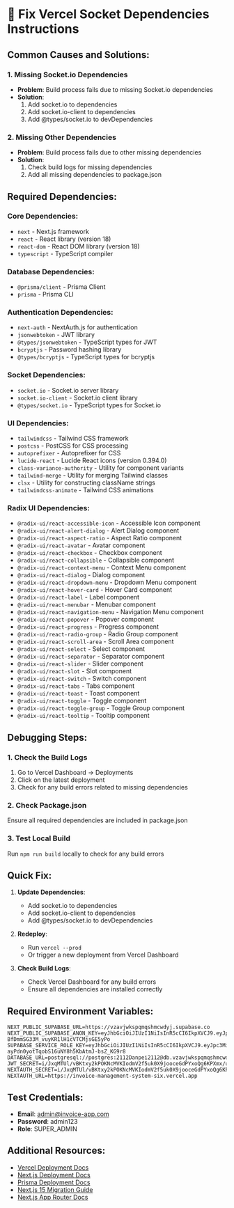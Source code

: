 
# 🔧 Fix Vercel Socket Dependencies Instructions

## Common Causes and Solutions:

### 1. Missing Socket.io Dependencies
- **Problem**: Build process fails due to missing Socket.io dependencies
- **Solution**: 
  1. Add socket.io to dependencies
  2. Add socket.io-client to dependencies
  3. Add @types/socket.io to devDependencies

### 2. Missing Other Dependencies
- **Problem**: Build process fails due to other missing dependencies
- **Solution**: 
  1. Check build logs for missing dependencies
  2. Add all missing dependencies to package.json

## Required Dependencies:

### Core Dependencies:
- `next` - Next.js framework
- `react` - React library (version 18)
- `react-dom` - React DOM library (version 18)
- `typescript` - TypeScript compiler

### Database Dependencies:
- `@prisma/client` - Prisma Client
- `prisma` - Prisma CLI

### Authentication Dependencies:
- `next-auth` - NextAuth.js for authentication
- `jsonwebtoken` - JWT library
- `@types/jsonwebtoken` - TypeScript types for JWT
- `bcryptjs` - Password hashing library
- `@types/bcryptjs` - TypeScript types for bcryptjs

### Socket Dependencies:
- `socket.io` - Socket.io server library
- `socket.io-client` - Socket.io client library
- `@types/socket.io` - TypeScript types for Socket.io

### UI Dependencies:
- `tailwindcss` - Tailwind CSS framework
- `postcss` - PostCSS for CSS processing
- `autoprefixer` - Autoprefixer for CSS
- `lucide-react` - Lucide React icons (version 0.394.0)
- `class-variance-authority` - Utility for component variants
- `tailwind-merge` - Utility for merging Tailwind classes
- `clsx` - Utility for constructing className strings
- `tailwindcss-animate` - Tailwind CSS animations

### Radix UI Dependencies:
- `@radix-ui/react-accessible-icon` - Accessible Icon component
- `@radix-ui/react-alert-dialog` - Alert Dialog component
- `@radix-ui/react-aspect-ratio` - Aspect Ratio component
- `@radix-ui/react-avatar` - Avatar component
- `@radix-ui/react-checkbox` - Checkbox component
- `@radix-ui/react-collapsible` - Collapsible component
- `@radix-ui/react-context-menu` - Context Menu component
- `@radix-ui/react-dialog` - Dialog component
- `@radix-ui/react-dropdown-menu` - Dropdown Menu component
- `@radix-ui/react-hover-card` - Hover Card component
- `@radix-ui/react-label` - Label component
- `@radix-ui/react-menubar` - Menubar component
- `@radix-ui/react-navigation-menu` - Navigation Menu component
- `@radix-ui/react-popover` - Popover component
- `@radix-ui/react-progress` - Progress component
- `@radix-ui/react-radio-group` - Radio Group component
- `@radix-ui/react-scroll-area` - Scroll Area component
- `@radix-ui/react-select` - Select component
- `@radix-ui/react-separator` - Separator component
- `@radix-ui/react-slider` - Slider component
- `@radix-ui/react-slot` - Slot component
- `@radix-ui/react-switch` - Switch component
- `@radix-ui/react-tabs` - Tabs component
- `@radix-ui/react-toast` - Toast component
- `@radix-ui/react-toggle` - Toggle component
- `@radix-ui/react-toggle-group` - Toggle Group component
- `@radix-ui/react-tooltip` - Tooltip component

## Debugging Steps:

### 1. Check the Build Logs
1. Go to Vercel Dashboard → Deployments
2. Click on the latest deployment
3. Check for any build errors related to missing dependencies

### 2. Check Package.json
Ensure all required dependencies are included in package.json

### 3. Test Local Build
Run `npm run build` locally to check for any build errors

## Quick Fix:

1. **Update Dependencies**:
   - Add socket.io to dependencies
   - Add socket.io-client to dependencies
   - Add @types/socket.io to devDependencies

2. **Redeploy**:
   - Run `vercel --prod`
   - Or trigger a new deployment from Vercel Dashboard

3. **Check Build Logs**:
   - Check Vercel Dashboard for any build errors
   - Ensure all dependencies are installed correctly

## Required Environment Variables:

```
NEXT_PUBLIC_SUPABASE_URL=https://vzavjwkspqmqshmcwdyj.supabase.co
NEXT_PUBLIC_SUPABASE_ANON_KEY=eyJhbGciOiJIUzI1NiIsInR5cCI6IkpXVCJ9.eyJpc3MiOiJzdXBhYmFzZSIsInJlZiI6InZ6YXZqd2tzcHFtcXNobWN3ZHlqIiwicm9sZSI6ImFub24iLCJpYXQiOjE3NTk4OTExMjEsImV4cCI6MjA3NTQ2NzEyMX0.YOFjpw21w-BfDmmSG33M_vuyKR1lH1cVTCMjsGE5yPo
SUPABASE_SERVICE_ROLE_KEY=eyJhbGciOiJIUzI1NiIsInR5cCI6IkpXVCJ9.eyJpc3MiOiJzdXBhYmFzZSIsInJlZiI6InZ6YXZqd2tzcHFtcXNobWN3ZHlqIiwicm9sZSI6InNlcnZpY2Vfcm9sZSIsImlhdCI6MTc1OTg5MTEyMSwiZXhwIjoyMDc1NDY3MTIxfQ.tRx2-ayPdn0yotTqobS16uNY8h5KbAtmJ-bsZ_KG9r8
DATABASE_URL=postgresql://postgres:2112Danpei2112@db.vzavjwkspqmqshmcwdyj.supabase.co:5432/postgres
JWT_SECRET=i/JxqMTUl/vBKtxy2kPOKNcMVKIodmV2f5uk0X9jooceGdPYxoQg6KPXmx/uAaENhQoDhudBbLuhKxkiA3u+cA==
NEXTAUTH_SECRET=i/JxqMTUl/vBKtxy2kPOKNcMVKIodmV2f5uk0X9jooceGdPYxoQg6KPXmx/uAaENhQoDhudBbLuhKxkiA3u+cA==
NEXTAUTH_URL=https://invoice-management-system-six.vercel.app
```

## Test Credentials:

- **Email**: admin@invoice-app.com
- **Password**: admin123
- **Role**: SUPER_ADMIN

## Additional Resources:

- [Vercel Deployment Docs](https://vercel.com/docs/concepts/deployments)
- [Next.js Deployment Docs](https://nextjs.org/docs/deployment)
- [Prisma Deployment Docs](https://www.prisma.io/docs/guides/deployment)
- [Next.js 15 Migration Guide](https://nextjs.org/docs/messages/next-upgrade)
- [Next.js App Router Docs](https://nextjs.org/docs/app)

